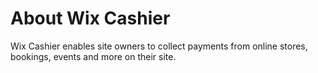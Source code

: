 # About Wix Cashier


Wix Cashier enables site owners to collect payments from online stores, bookings, events and more on their site.
